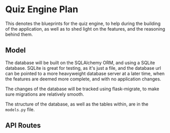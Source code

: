 # Quiz Engine Plan

This denotes the blueprints for the quiz engine, to help during the building of the application, as well as to shed light on the features, and the reasoning behind them.

## Model

The database will be built on the SQLAlchemy ORM, and using a SQLite database. SQLite is great for testing, as it's just a file, and the database url can be pointed to a more heavyweight database server at a later time, when the features are deemed more complete, and with no application changes.

The changes of the database will be tracked using flask-migrate, to make sure migrations are relatively smooth.

The structure of the database, as well as the tables within, are in the `models.py` file.

## API Routes



